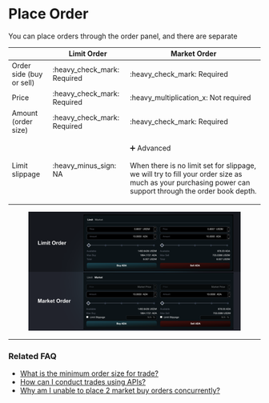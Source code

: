# Place Order

You can place orders through the order panel, and there are separate

|                          | Limit Order                   | Market Order                                                                                                                                                                                                                                          |
| ------------------------ | ----------------------------- | ----------------------------------------------------------------------------------------------------------------------------------------------------------------------------------------------------------------------------------------------------- |
| Order side (buy or sell) | :heavy\_check\_mark: Required | :heavy\_check\_mark: Required                                                                                                                                                                                                                         |
| Price                    | :heavy\_check\_mark: Required | :heavy\_multiplication\_x: Not required                                                                                                                                                                                                               |
| Amount (order size)      | :heavy\_check\_mark: Required | :heavy\_check\_mark: Required                                                                                                                                                                                                                         |
| Limit slippage           | :heavy\_minus\_sign: NA       | <p><span data-gb-custom-inline data-tag="emoji" data-code="2795">➕</span> Advanced<br><br>When there is no limit set for slippage, we will try to fill your order size as much as your purchasing power can support through the order book depth.</p> |

<figure><img src="../../.gitbook/assets/image (2) (1).png" alt=""><figcaption></figcaption></figure>

***

### Related FAQ

* [What is the minimum order size for trade?](../../faq/product.md#what-is-the-minimum-order-size-for-trade)
* [How can I conduct trades using APIs?](../../faq/product.md#how-can-i-conduct-trades-using-apis)
* [Why am I unable to place 2 market buy orders concurrently?](../../faq/product.md#why-am-i-unable-to-place-2-market-buy-orders-concurrently)
